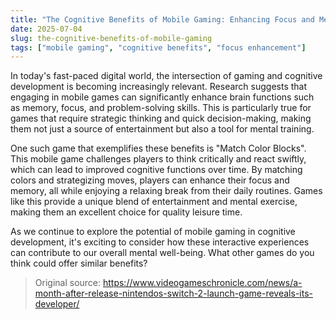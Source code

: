 ```yaml
---
title: "The Cognitive Benefits of Mobile Gaming: Enhancing Focus and Memory with Match Color Blocks"
date: 2025-07-04
slug: the-cognitive-benefits-of-mobile-gaming
tags: ["mobile gaming", "cognitive benefits", "focus enhancement"]
---
```


In today's fast-paced digital world, the intersection of gaming and cognitive development is becoming increasingly relevant. Research suggests that engaging in mobile games can significantly enhance brain functions such as memory, focus, and problem-solving skills. This is particularly true for games that require strategic thinking and quick decision-making, making them not just a source of entertainment but also a tool for mental training.

One such game that exemplifies these benefits is "Match Color Blocks". This mobile game challenges players to think critically and react swiftly, which can lead to improved cognitive functions over time. By matching colors and strategizing moves, players can enhance their focus and memory, all while enjoying a relaxing break from their daily routines. Games like this provide a unique blend of entertainment and mental exercise, making them an excellent choice for quality leisure time.

As we continue to explore the potential of mobile gaming in cognitive development, it's exciting to consider how these interactive experiences can contribute to our overall mental well-being. What other games do you think could offer similar benefits?
> Original source: https://www.videogameschronicle.com/news/a-month-after-release-nintendos-switch-2-launch-game-reveals-its-developer/